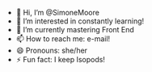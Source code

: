 - 👋 Hi, I’m @SimoneMoore
- 👀 I’m interested in constantly learning!
- 🌱 I’m currently mastering Front End 
- 📫 How to reach me: e-mail!
- 😄 Pronouns: she/her
- ⚡ Fun fact: I keep Isopods!

<!---
SimoneMoore/SimoneMoore is a ✨ special ✨ repository because its `README.md` (this file) appears on your GitHub profile.
You can click the Preview link to take a look at your changes.
--->
